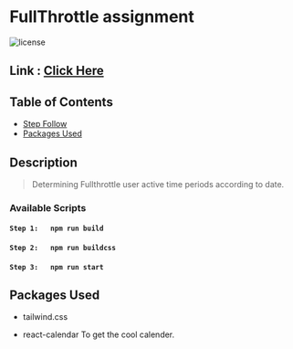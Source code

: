 
# FullThrottle assignment

![license](https://img.shields.io/badge/license-MIT-blue.svg)</a>

## Link : [Click Here](https://elegant-heyrovsky-ed2f7d.netlify.app/)

## Table of Contents

* [Step Follow](#description)
* [Packages Used](#package-used)


## Description
> Determining Fullthrottle user active time periods according to date.

### Available Scripts

#### `Step 1:   npm run build`

#### `Step 2:   npm run buildcss`

#### `Step 3:   npm run start`


## Packages Used

- tailwind.css

- react-calendar
To get the cool calender.

